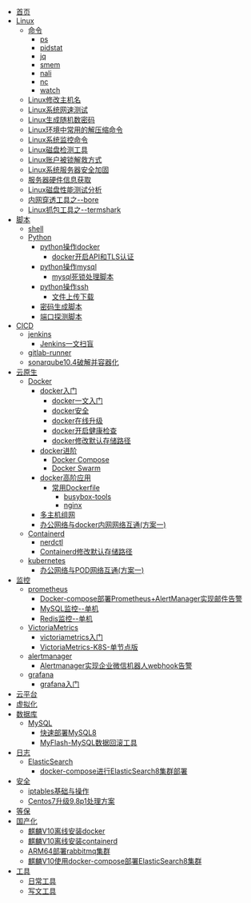 <!--
 * @Author: llody 745719408@qq.com
 * @Date: 2024-03-18 09:58:16
 * @LastEditors: llody 745719408@qq.com
 * @LastEditTime: 2024-08-05 19:31:36
 * @FilePath: \ullody-doc\docs\_sidebar.md
 * @Description: 自定义侧边栏
-->

<!-- docs/_sidebar.md -->

* [首页](_sidebar.md)
* [Linux](Linux/linux.md "最牛逼的Linux入门指南")
  * [命令](Linux/命令/ "命令")
    * [ps](Linux/命令/ps.md "ps")
    * [pidstat](Linux/命令/pidstat.md "pidstat")
    * [jq](Linux/命令/jq.md "jq")
    * [smem](Linux/命令/smem.md "smem")
    * [nali](Linux/命令/nali.md "nali")
    * [nc](Linux/命令/nc.md "nc")
    * [watch](Linux/命令/watch.md "watch")
  * [Linux修改主机名](Linux/Linux修改主机名.md "Linux修改主机名")
  * [Linux系统网速测试](Linux/Linux系统网速测试.md "Linux系统网速测试")
  * [Linux生成随机数密码](Linux/Linux生成随机数密码.md "Linux生成随机数密码")
  * [Linux环境中常用的解压缩命令](Linux/Linux环境中常用的解压缩命令.md "Linux环境中常用的解压缩命令")
  * [Linux系统监控命令](Linux/Linux系统监控命令.md "Linux系统监控命令")
  * [Linux磁盘检测工具](Linux/Linux磁盘检测工具.md "Linux磁盘检测工具")
  * [Linux账户被锁解救方式](Linux/Linux账户被锁解救方式.md "Linux账户被锁解救方式")
  * [Linux系统服务器安全加固](Linux/Linux系统服务器安全加固.md "Linux系统服务器安全加固")
  * [服务器硬件信息获取](Linux/服务器硬件信息获取.md "服务器硬件信息获取")
  * [Linux磁盘性能测试分析](Linux/Linux磁盘性能测试分析.md "Linux磁盘性能测试分析")
  * [内网穿透工具之--bore](Linux/内网穿透工具之--bore.md "内网穿透工具之--bore")
  * [Linux抓包工具之--termshark](Linux/Linux抓包工具之--termshark.md "Linux抓包工具之--termshark")
* [脚本](脚本 "脚本")
  * [shell](脚本/shell "shell")
  * [Python](脚本/python "python")
    * [python操作docker](脚本/python/python操作docker)
      * [docker开启API和TLS认证](脚本/python/python操作docker/docker开启API和TLS认证.md "docker开启API和TLS认证")
    * [python操作mysql](脚本/python/python操作mysql)
      * [mysql死锁处理脚本](脚本/python/python操作mysql/mysql死锁处理脚本.md "mysql死锁处理脚本")
    * [python操作ssh](脚本/python/python操作ssh)
      * [文件上传下载](脚本/python/python操作ssh/文件上传下载.md "文件上传下载")
    * [密码生成脚本](脚本/python/密码生成脚本.md "密码生成脚本")
    * [端口探测脚本](脚本/python/端口探测.md "端口探测脚本")
* [CICD](CICD/ "CICD")
  * [jenkins](CICD/jenkins/ "jenkins")
    * [Jenkins一文扫盲](CICD/Jenkins/Jenkins一文扫盲.md "Jenkins一文扫盲")
  * [gitlab-runner](CICD/gitlab-runner "gitlab-runner")
  * [sonarqube10.4破解并容器化](CICD/sonarqube/sonarqube10.4破解并容器化.md "sonarqube10.4破解并容器化")
* [云原生](云原生)
  * [Docker](云原生/docker/ "docker")
    * [docker入门](云原生/docker/ "入门")
      * [docker一文入门](云原生/docker/docker.md "入门")
      * [docker安全](云原生/docker/docker安全.md "docker安全")
      * [docker在线升级](云原生/docker/docker在线升级.md "docker在线升级")
      * [docker开启健康检查](云原生/docker/docker给容器开启健康检查.md "docker给容器开启健康检查")
      * [docker修改默认存储路径](云原生/docker/docker修改默认存储路径.md "docker修改默认存储路径")
    * [docker进阶](云原生/docker/ "进阶")
      * [Docker Compose](云原生/docker/compose.md)
      * [Docker Swarm](云原生/docker/swarm/swarm入门.md "Docker Swarm")
    * [docker高阶应用](云原生/docker/高阶应用 "高阶")
      * [常用Dockerfile](云原生/docker/高阶应用/常用Dockerfile "常用Dockerfile")
        * [busybox-tools](云原生/docker/高阶应用/busybox-tools.md "busybox-tools")
        * [nginx](云原生/docker/高阶应用/nginx.md "nginx")
    * [多主机组网](云原生/Docker/多主机组网/实验文档.md "多主机组网")
    * [办公网络与docker内网网络互通(方案一)](云原生/docker/办公网络与docker内网网络互通(方案一).md "办公网络与docker内网网络互通(方案一)")
  * [Containerd](云原生/Containerd/ "Containerd")
    * [nerdctl](云原生/Containerd/nerdctl管理Containerd.md "Containerd")
    * [Containerd修改默认存储路径](云原生/Containerd/Containerd修改默认存储路径.md "Containerd")
  * [kubernetes](云原生/kubernetes/ "kubernetes")
    * [办公网络与POD网络互通(方案一)](云原生/kubernetes/办公网络与POD网络互通(方案一).md "办公网络与POD网络互通")
* [监控](监控)
  * [prometheus](监控/prometheus "prometheus")
    * [Docker-compose部署Prometheus+AlertManager实现邮件告警](监控/prometheus/Docker-compose部署Prometheus+AlertManager实现邮件告警.md "Docker-compose部署Prometheus+AlertManager实现邮件告警")
    * [MySQL监控--单机](监控/prometheus/MySQL监控--单机.md "MySQL监控--单机")
    * [Redis监控--单机](监控/prometheus/redis监控--单机.md "Redis监控--单机")
  * [VictoriaMetrics](监控/VictoriaMetrics/ "VictoriaMetrics")
    * [victoriametrics入门](监控/VictoriaMetrics/victoriametrics入门.md "victoriametrics入门")
    * [VictoriaMetrics-K8S-单节点版](监控/VictoriaMetrics/VictoriaMetrics-K8S-单节点版.md "VictoriaMetrics-K8S-单节点版")
  * [alertmanager](监控/alertmanager/ "alertmanager")
    * [Alertmanager实现企业微信机器人webhook告警](监控/alertmanager/Alertmanager实现企业微信机器人webhook告警.md "Alertmanager实现企业微信机器人webhook告警")
  * [grafana](监控/grafana/ "grafana")
    * [grafana入门](监控/grafana/grafana入门.md "grafana入门")
* [云平台](云平台 "云平台")
* [虚拟化](虚拟化 "虚拟化")
* [数据库](数据库 "数据库")
  * [MySQL](数据库/MySQL/ "MySQL")
    * [快速部署MySQL8](数据库/MySQL/快速部署MySQL8.md "快速部署MySQL8")
    * [MyFlash-MySQL数据回滚工具](数据库/MySQL/MyFlash-MySQL数据回滚工具.md "MyFlash-MySQL数据回滚工具")
* [日志](日志 "日志")
  * [ElasticSearch](日志/ElasticSearch/ "ElasticSearch")
    * [docker-compose进行ElasticSearch8集群部署](日志/ElasticSearch/docker-compose进行ElasticSearch8集群部署.md "docker-compose进行ElasticSearch8集群部署")
* [安全](安全 "安全")
  * [iptables基础与操作](安全/iptables基础与操作.md "iptables 基础与操作")
  * [Centos7升级9.8p1处理方案](安全/Centos7升级9.8p1处理方案.md "Centos7升级9.8p1处理方案")
* [等保](等保 "等级保护")
* [国产化](国产化 "国产化")
  * [麒麟V10离线安装docker](国产化/麒麟V10离线安装docker.md "麒麟V10离线安装docker")
  * [麒麟V10离线安装containerd](国产化/麒麟V10离线安装containerd.md "麒麟V10离线安装containerd")
  * [ARM64部署rabbitmq集群](国产化/ARM64部署rabbitmq集群.md "ARM64部署rabbitmq集群")
  * [麒麟V10使用docker-compose部署ElasticSearch8集群](日志/ElasticSearch/docker-compose进行ElasticSearch8集群部署.md "docker-compose进行ElasticSearch8集群部署")
* [工具](工具 "工具")
  * [日常工具](工具/日常工具/日常工具.md "日常工具")
  * [写文工具](工具/写文工具/写博文神器.md "写文神器")

